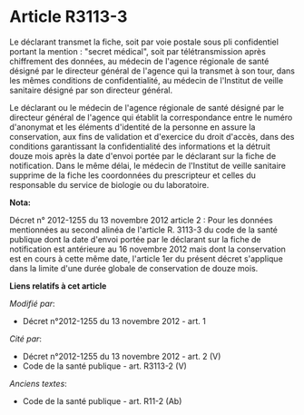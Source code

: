 # Article R3113-3

Le déclarant transmet la fiche, soit par voie postale sous pli confidentiel portant la mention : "secret médical", soit par
télétransmission après chiffrement des données, au médecin de l'agence régionale de santé désigné par le directeur général de
l'agence qui la transmet à son tour, dans les mêmes conditions de confidentialité, au médecin de l'Institut de veille
sanitaire désigné par son directeur général.

Le déclarant ou le médecin de l'agence régionale de santé désigné par le directeur général de l'agence qui établit la
correspondance entre le numéro d'anonymat et les éléments d'identité de la personne en assure la conservation, aux fins de
validation et d'exercice du droit d'accès, dans des conditions garantissant la confidentialité des informations et la détruit
douze mois après la date d'envoi portée par le déclarant sur la fiche de notification. Dans le même délai, le médecin de
l'Institut de veille sanitaire supprime de la fiche les coordonnées du prescripteur et celles du responsable du service de
biologie ou du laboratoire.

**Nota:**

Décret n° 2012-1255 du 13 novembre 2012 article 2 : Pour les données mentionnées au second alinéa de l'article R. 3113-3 du
code de la santé publique dont la date d'envoi portée par le déclarant sur la fiche de notification est antérieure au 16
novembre 2012 mais dont la conservation est en cours à cette même date, l'article 1er du présent décret s'applique dans la
limite d'une durée globale de conservation de douze mois.

**Liens relatifs à cet article**

_Modifié par_:

  - Décret n°2012-1255 du 13 novembre 2012 - art. 1

_Cité par_:

  - Décret n°2012-1255 du 13 novembre 2012 - art. 2 (V)
  - Code de la santé publique - art. R3113-2 (V)

_Anciens textes_:

  - Code de la santé publique - art. R11-2 (Ab)

